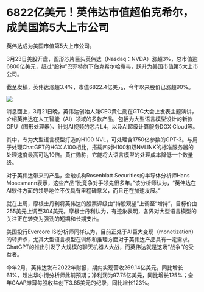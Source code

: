 # 6822亿美元！英伟达市值超伯克希尔，成美国第5大上市公司

英伟达成为美国市值第5大上市公司。

3月23日美股开盘，图形芯片巨头英伟达（Nasdaq：NVDA）涨超3%，总市值逾6800亿美元，超过“股神”巴菲特旗下伯克希尔哈撒韦，跃升为美国市值第5大上市公司。

截至发稿，英伟达涨超3.4%，市值6822.4亿美元，今年以来股价已涨超90%。

![](https://inews.gtimg.com/om_bt/OX0oSYHBshvL5fL9kIVMfSyQvQa7-NJC9QRhxVGE5j4l4AA/1000)

消息面上，3月21日晚，英伟达创始人兼CEO黄仁勋在GTC大会上发表主题演讲，介绍英伟达在人工智能（AI）领域的多款产品，包括为大型语言模型设计的新款GPU（图形处理器）、针对AI视频的芯片L4，以及AI超级计算服务DGX
Cloud等。

其中，专为大型语言模型打造的H100 NVL，可处理含1750亿参数的GPT-3。与用于处理ChatGPT的HGX
A100相比，搭载四对H100和双NVLINK的标准服务器的处理速度最高可达10倍。黄仁勋称，它能将大语言模型的处理成本降低一个数量级。

对于英伟达带来的产品，金融机构Rosenblatt Securities的半导体分析师Hans
Mosesmann表示，这些产品“比竞争对手领先很多年。”该分析师认为，“英伟达在AI软件方面的领导地位不仅具有里程碑意义，而且还在加速发展。”

就在上周，摩根士丹利将英伟达的股票评级由“持股观望”上调至“增持”，目标价由255美元上调至304美元。摩根士丹利认为，有迹象表明，各界对大型语言模型的关注正在转变为强劲的短期和长期支出。

美国投行Evercore
ISI分析师同样认为，目前正处于AI巨大变现（monetization）的转折点，尤其大型语言模型在训练和推理方面对于英伟达产品具有一定需求。ChatGPT的推出引发了大规模的聊天机器人大战，而英伟达就是这场“战争”的受益者。

今年2月，英伟达发布2022年财报，期内实现营收269.14亿美元，同比增长61%，超出华尔街分析师此前预期；净利润为97.75亿美元，同比增长125%；全年GAAP摊薄每股收益创下3.85美元的纪录，同比增长123%。

